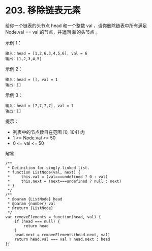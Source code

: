 ﻿# 203. 移除链表元素
给你一个链表的头节点 head 和一个整数 val ，请你删除链表中所有满足 Node.val == val 的节点，并返回 新的头节点 。

示例 1：

    输入：head = [1,2,6,3,4,5,6], val = 6
    输出：[1,2,3,4,5]

示例 2：

    输入：head = [], val = 1
    输出：[]

示例 3：

    输入：head = [7,7,7,7], val = 7
    输出：[]


提示：

 - 列表中的节点数目在范围 [0, 104] 内
 - 1 <= Node.val <= 50
 - 0 <= val <= 50
 
解答

    /**
     * Definition for singly-linked list.
     * function ListNode(val, next) {
     *     this.val = (val===undefined ? 0 : val)
     *     this.next = (next===undefined ? null : next)
     * }
     */
    /**
     * @param {ListNode} head
     * @param {number} val
     * @return {ListNode}
     */
    var removeElements = function(head, val) {
        if (head === null) {
            return head
        }
        head.next = removeElements(head.next, val)
        return head.val === val ? head.next : head
    };
